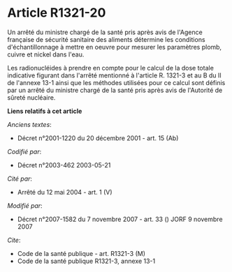 # Article R1321-20

Un arrêté du ministre chargé de la santé pris après avis de l'Agence française de sécurité sanitaire des aliments détermine
les conditions d'échantillonnage à mettre en oeuvre pour mesurer les paramètres plomb, cuivre et nickel dans l'eau.

Les radionucléides à prendre en compte pour le calcul de la dose totale indicative figurant dans l'arrêté mentionné à
l'article R. 1321-3 et au B du II de l'annexe 13-1 ainsi que les méthodes utilisées pour ce calcul sont définis par un arrêté
du ministre chargé de la santé pris après avis de l'Autorité de sûreté nucléaire.

**Liens relatifs à cet article**

_Anciens textes_:

  - Décret n°2001-1220 du 20 décembre 2001 - art. 15 (Ab)

_Codifié par_:

  - Décret n°2003-462 2003-05-21

_Cité par_:

  - Arrêté du 12 mai 2004 - art. 1 (V)

_Modifié par_:

  - Décret n°2007-1582 du 7 novembre 2007 - art. 33 () JORF 9 novembre 2007

_Cite_:

  - Code de la santé publique - art. R1321-3 (M)
  - Code de la santé publique R1321-3, annexe 13-1
